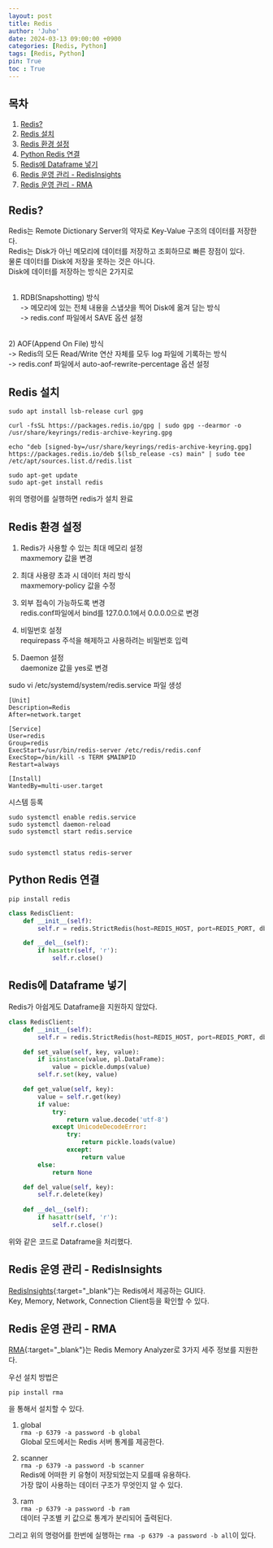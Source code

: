 ```yaml
---
layout: post
title: Redis
author: 'Juho'
date: 2024-03-13 09:00:00 +0900
categories: [Redis, Python]
tags: [Redis, Python]
pin: True
toc : True
---
```


<style>
  th{
    font-weight: bold;
    text-align: center;
    background-color: white;
  }
  td{
    background-color: white;
  }

</style>

## 목차
1. [Redis?](#redis)
2. [Redis 설치](#redis-설치)
3. [Redis 환경 설정](#redis-환경-설정)
4. [Python Redis 연결](#python-redis-연결)
5. [Redis에 Dataframe 넣기](#redis에-dataframe-넣기)
6. [Redis 운영 관리 - RedisInsights](#redis-운영-관리---redisinsights)
7. [Redis 운영 관리 - RMA ](#redis-운영-관리---rma)

## Redis?
Redis는 Remote Dictionary Server의 약자로 Key-Value 구조의 데이터를 저장한다.<br/>
Redis는 Disk가 아닌 메모리에 데이터를 저장하고 조회하므로 빠른 장점이 있다.<br/>
물론 데이터를 Disk에 저장을 못하는 것은 아니다.<br/>
Disk에 데이터를 저장하는 방식은 2가지로<br/>
<br/>
1) RDB(Snapshotting) 방식<br>
-> 메모리에 있는 전체 내용을 스냅샷을 찍어 Disk에 옮겨 담는 방식<br>
-> redis.conf 파일에서 SAVE 옵션 설정<br/>
<br/>
2) AOF(Append On File) 방식<br/>
-> Redis의 모든 Read/Write 연산 자체를 모두 log 파일에 기록하는 방식<br>
-> redis.conf 파일에서 auto-aof-rewrite-percentage 옵션 설정<br/>


## Redis 설치
```
sudo apt install lsb-release curl gpg

curl -fsSL https://packages.redis.io/gpg | sudo gpg --dearmor -o /usr/share/keyrings/redis-archive-keyring.gpg

echo "deb [signed-by=/usr/share/keyrings/redis-archive-keyring.gpg] https://packages.redis.io/deb $(lsb_release -cs) main" | sudo tee /etc/apt/sources.list.d/redis.list

sudo apt-get update
sudo apt-get install redis
```
위의 명령어를 실행하면 redis가 설치 완료<br/>

## Redis 환경 설정
1) Redis가 사용할 수 있는 최대 메모리 설정<br/>
maxmemory 값을 변경<br/>

2) 최대 사용량 초과 시 데이터 처리 방식<br/>
maxmemory-policy 값을 수정<br/>

3) 외부 접속이 가능하도록 변경<br/>
redis.conf파일에서 bind를 127.0.0.1에서 0.0.0.0으로 변경<br/>

4) 비밀번호 설정<br/>
requirepass 주석을 해제하고 사용하려는 비밀번호 입력<br/>

5) Daemon 설정<br/>
daemonize 값을 yes로 변경<br/>

sudo vi /etc/systemd/system/redis.service 파일 생성
```
[Unit]
Description=Redis
After=network.target

[Service]
User=redis
Group=redis
ExecStart=/usr/bin/redis-server /etc/redis/redis.conf
ExecStop=/bin/kill -s TERM $MAINPID
Restart=always

[Install]
WantedBy=multi-user.target
```

시스템 등록
```
sudo systemctl enable redis.service
sudo systemctl daemon-reload
sudo systemctl start redis.service


sudo systemctl status redis-server 
```

## Python Redis 연결
```
pip install redis
```

```python
class RedisClient:
    def __init__(self):
        self.r = redis.StrictRedis(host=REDIS_HOST, port=REDIS_PORT, db=0, password=REDIS_PASSWORD)

    def __del__(self):
        if hasattr(self, 'r'):
            self.r.close()
```

## Redis에 Dataframe 넣기
Redis가 아쉽게도 Dataframe을 지원하지 않았다.<br/>

```python
class RedisClient:
    def __init__(self):
        self.r = redis.StrictRedis(host=REDIS_HOST, port=REDIS_PORT, db=0, password=REDIS_PASSWORD)

    def set_value(self, key, value):
        if isinstance(value, pl.DataFrame):
            value = pickle.dumps(value)
        self.r.set(key, value)

    def get_value(self, key):
        value = self.r.get(key)
        if value:
            try:
                return value.decode('utf-8')
            except UnicodeDecodeError:
                try:
                    return pickle.loads(value)
                except:
                    return value
        else:
            return None

    def del_value(self, key):
        self.r.delete(key)
    
    def __del__(self):
        if hasattr(self, 'r'):
            self.r.close()
```
위와 같은 코드로 Dataframe을 처리했다.

## Redis 운영 관리 - RedisInsights
[RedisInsights](https://redis.com/redis-enterprise/redis-insight/){:target="_blank"}는 Redis에서 제공하는 GUI다.<br/>
Key, Memory, Network, Connection Client등을 확인할 수 있다.<br/>


## Redis 운영 관리 - RMA
[RMA](https://pypi.org/project/rma/){:target="_blank"}는 Redis Memory Analyzer로 3가지 세주 정보를 지원한다.<br/>

우선 설치 방법은
```
pip install rma
```
을 통해서 설치할 수 있다.<br/>


1) global<br/>
`rma -p 6379 -a password -b global`<br/>
Global 모드에서는 Redis 서버 통계를 제공한다.<br>

2) scanner<br/>
`rma -p 6379 -a password -b scanner`<br/>
Redis에 어떠한 키 유형이 저장되었는지 모를때 유용하다.<br/>
가장 많이 사용하는 데이터 구조가 무엇인지 알 수 있다.<br/>

3) ram<br/>
`rma -p 6379 -a password -b ram`<br/>
데이터 구조별 키 값으로 통계가 분리되어 출력된다.<br/>

그리고 위의 명령어를 한번에 실행하는 `rma -p 6379 -a password -b all`이 있다.<br/>